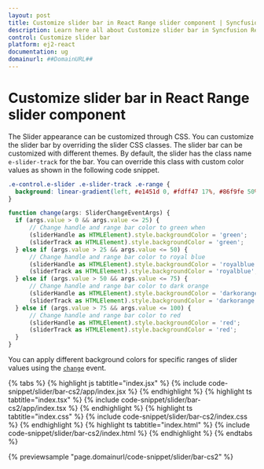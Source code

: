 ```yaml
---
layout: post
title: Customize slider bar in React Range slider component | Syncfusion
description: Learn here all about Customize slider bar in Syncfusion React Range slider component of Syncfusion Essential JS 2 and more.
control: Customize slider bar 
platform: ej2-react
documentation: ug
domainurl: ##DomainURL##
---
```


# Customize slider bar in React Range slider component

The Slider appearance can be customized through CSS. You can customize the slider bar by overriding the slider CSS classes.
The slider bar can be customized with different themes. By default, the slider has the class name `e-slider-track` for the bar. You can override this class with custom color values as shown in the following code snippet.

```css
.e-control.e-slider .e-slider-track .e-range {
  background: linear-gradient(left, #e1451d 0, #fdff47 17%, #86f9fe 50%, #2900f8 65%, #6e00f8 74%, #e33df9 83%, #e14423 100%);
}
```

```ts
function change(args: SliderChangeEventArgs) {
  if (args.value > 0 && args.value <= 25) {
      // Change handle and range bar color to green when
      (sliderHandle as HTMLElement).style.backgroundColor = 'green';
      (sliderTrack as HTMLElement).style.backgroundColor = 'green';
  } else if (args.value > 25 && args.value <= 50) {
      // Change handle and range bar color to royal blue
      (sliderHandle as HTMLElement).style.backgroundColor = 'royalblue';
      (sliderTrack as HTMLElement).style.backgroundColor = 'royalblue';
  } else if (args.value > 50 && args.value <= 75) {
      // Change handle and range bar color to dark orange
      (sliderHandle as HTMLElement).style.backgroundColor = 'darkorange';
      (sliderTrack as HTMLElement).style.backgroundColor = 'darkorange';
  } else if (args.value > 75 && args.value <= 100) {
      // Change handle and range bar color to red
      (sliderHandle as HTMLElement).style.backgroundColor = 'red';
      (sliderTrack as HTMLElement).style.backgroundColor = 'red';
  }
}
```

You can apply different background colors for specific ranges of slider values using the [`change`](https://ej2.syncfusion.com/react/documentation/api/slider/#change) event.

{% tabs %}
{% highlight js tabtitle="index.jsx" %}
{% include code-snippet/slider/bar-cs2/app/index.jsx %}
{% endhighlight %}
{% highlight ts tabtitle="index.tsx" %}
{% include code-snippet/slider/bar-cs2/app/index.tsx %}
{% endhighlight %}
{% highlight ts tabtitle="index.css" %}
{% include code-snippet/slider/bar-cs2/index.css %}
{% endhighlight %}
{% highlight ts tabtitle="index.html" %}
{% include code-snippet/slider/bar-cs2/index.html %}
{% endhighlight %}
{% endtabs %}

 {% previewsample "page.domainurl/code-snippet/slider/bar-cs2" %}
